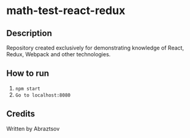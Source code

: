 math-test-react-redux
========================

Description
------------------------

Repository created exclusively for demonstrating knowledge of React, Redux, Webpack and other technologies.

How to run
------------------------
1. `npm start`
2. `Go to localhost:8080`

Credits
------------------------

Written by Abraztsov
